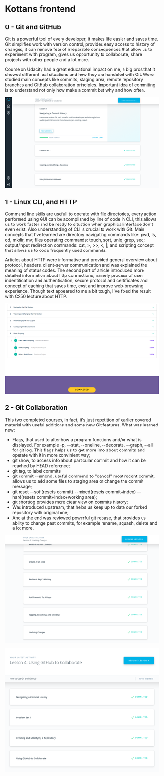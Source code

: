 # Kottans frontend

## 0 - Git and GitHub

Git is a powerful tool of every developer, it makes life easier and saves time. Git simplifies work with version control, provides easy access to history of changes, it can remove fear of irreparable consequences that allow us to experiment with program, gives us opportunity to collaborate, share projects with other people and a lot more.

Course on Udacity had a great educational impact on me, a big pros that it showed different real situations and how they are handeled with Git. Were studied main concepts like commits, staging area, remote repository, branches and GitHub collaboration principles. Important idea of commiting is to understand not only how make a commit but why and how often.

![Screenshot of performed tasks](task-git-intro/Udacity_Git_Screen.png)

## 1 - Linux CLI, and HTTP

Command line skills are usefull to operate with file directories, every action performed using GUI can be acomplished by line of code in CLI, this allows us to work faster and be ready to situation when graphical interface don't even exist. Also understanding of CLI is crucial to work with Git. Main concepts that I've learned are directory navigating commands like: pwd, ls, cd, mkdir, mv; files operating commands: touch, sort, uniq, grep, sed; output/input redirection commands: cat, >, >>, <, |; and scripting concept that allows us to code frequently used commands.

Articles about HTTP were informative and provided general overview about protocol, headers, client-server communication and was explained the meaning of status codes. The second part of article introduced more detailed information about http connections, namely process of user indentification and authentication, secure protocol and certificates and concept of caching that saves time, cost and improve web-browsing experience. Though text appeared to me a bit tough, I've fixed the result with CS50 lecture about HTTP.

![Screenshot of performed tasks](task-linux-cli/CLI_Complete.png)

## 2 - Git Collaboration

This two completed courses, in fact, it's just repetition of earlier covered material with useful additions and some new Git features.
What was learned new: 
* Flags, that used to alter how a program functions and/or what is displayed. For example -p, --stat, --oneline, --decorate, --graph, --all for git log. This flags helps us to get more info about commits and operate with it in more convinient way;
* git show, to access info about particular commit and how it can be reached by HEAD reference;
* git tag, to label commits;
* git commit --amend, useful command to "cancel" most recent commit, allows us to add some files to staging area or change the commit message;
* git reset --soft(resets commit) --mixed(resets commit+index) --hard(resets commit+index+working area);
* git shortlog provides more clear view on commits history;
* Was introduced upstream, that helps us keep up to date our forked repository with original one;
* And at the end was reviewed powerful git rebase, that provides us ability to change past commits, for example rename, squash, delete and a lot more.   

![Screenshot of performed tasks](task-git-collaboration/Version_Control_Complete.png)

![Screenshot of performed tasks](task-git-collaboration/Git_Collaboration_Complete.png)
